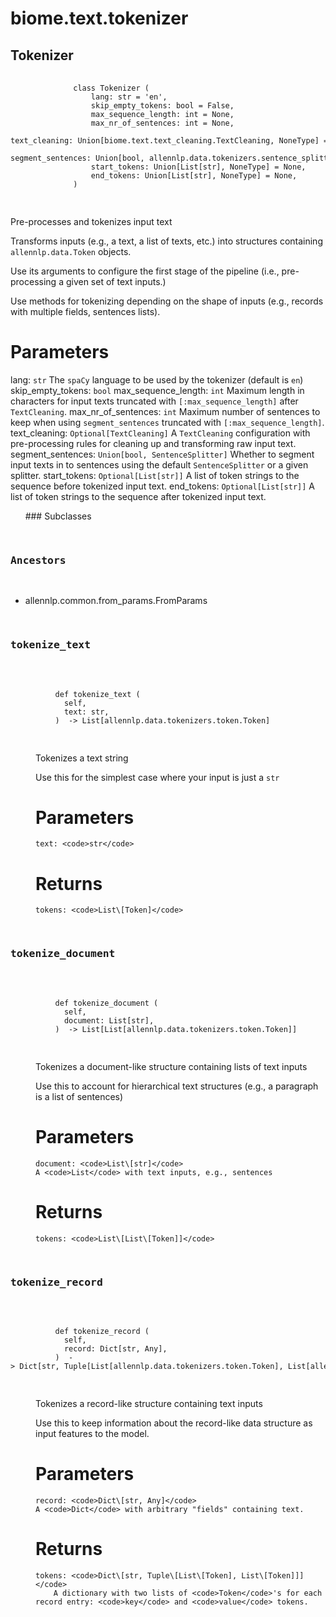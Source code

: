 # biome.text.tokenizer <Badge text="Module"/>
## Tokenizer <Badge text="Class"/>
<pre class="language-python">
            <code>
              <span class="token keyword">class</span> <span class="ident">Tokenizer</span> (</span>
                  <span>lang: str = 'en'</span><span>,</span>
                  <span>skip_empty_tokens: bool = False</span><span>,</span>
                  <span>max_sequence_length: int = None</span><span>,</span>
                  <span>max_nr_of_sentences: int = None</span><span>,</span>
                  <span>text_cleaning: Union[biome.text.text_cleaning.TextCleaning, NoneType] = None</span><span>,</span>
                  <span>segment_sentences: Union[bool, allennlp.data.tokenizers.sentence_splitter.SentenceSplitter] = False</span><span>,</span>
                  <span>start_tokens: Union[List[str], NoneType] = None</span><span>,</span>
                  <span>end_tokens: Union[List[str], NoneType] = None</span><span>,</span>
              <span>)</span>
            </code>
          </pre>
<p>Pre-processes and tokenizes input text</p>
<p>Transforms inputs (e.g., a text, a list of texts, etc.) into structures containing <code>allennlp.data.Token</code> objects.</p>
<p>Use its arguments to configure the first stage of the pipeline (i.e., pre-processing a given set of text inputs.)</p>
<p>Use methods for tokenizing depending on the shape of inputs (e.g., records with multiple fields, sentences lists).</p>
<h1 id="parameters">Parameters</h1>
<p>lang: <code>str</code>
The <code>spaCy</code> language to be used by the tokenizer (default is <code>en</code>)
skip_empty_tokens: <code>bool</code>
max_sequence_length: <code>int</code>
Maximum length in characters for input texts truncated with <code>[:max_sequence_length]</code> after <code>TextCleaning</code>.
max_nr_of_sentences: <code>int</code>
Maximum number of sentences to keep when using <code>segment_sentences</code> truncated with <code>[:max_sequence_length]</code>.
text_cleaning: <code>Optional[TextCleaning]</code>
A <code>TextCleaning</code> configuration with pre-processing rules for cleaning up and transforming raw input text.
segment_sentences:
<code>Union[bool, SentenceSplitter]</code>
Whether to segment input texts in to sentences using the default <code>SentenceSplitter</code> or a given splitter.
start_tokens: <code>Optional[List[str]]</code>
A list of token strings to the sequence before tokenized input text.
end_tokens: <code>Optional[List[str]]</code>
A list of token strings to the sequence after tokenized input text.</p>
<span style="white-space, word-break">
&#160;
&#xA0;
&NonBreakingSpace;
### Subclasses
</span>
<pre>


### Ancestors
</pre>
<ul class="hlist">
<li>allennlp.common.from_params.FromParams</li>
</ul>
<dl>
<pre>

### tokenize_text <Badge text="Method"/>
</pre>
<dt>
<div class="language-python extra-class">
<pre class="language-python">
          <code>
          <span class="token keyword">def</span> <span class="ident">tokenize_text</span> (</span>
            self,
            text: str,
          )  -> List[allennlp.data.tokenizers.token.Token]
          </code>
        </pre>
</div>
</dt>
<dd>
<p>Tokenizes a text string</p>
<p>Use this for the simplest case where your input is just a <code>str</code></p>
<h1 id="parameters">Parameters</h1>
<pre><code>text: &lt;code&gt;str&lt;/code&gt;
</code></pre>
<h1 id="returns">Returns</h1>
<pre><code>tokens: &lt;code&gt;List\[Token]&lt;/code&gt;
</code></pre>
</dd>
<pre>

### tokenize_document <Badge text="Method"/>
</pre>
<dt>
<div class="language-python extra-class">
<pre class="language-python">
          <code>
          <span class="token keyword">def</span> <span class="ident">tokenize_document</span> (</span>
            self,
            document: List[str],
          )  -> List[List[allennlp.data.tokenizers.token.Token]]
          </code>
        </pre>
</div>
</dt>
<dd>
<p>Tokenizes a document-like structure containing lists of text inputs</p>
<p>Use this to account for hierarchical text structures (e.g., a paragraph is a list of sentences)</p>
<h1 id="parameters">Parameters</h1>
<pre><code>document: &lt;code&gt;List\[str]&lt;/code&gt;
A &lt;code&gt;List&lt;/code&gt; with text inputs, e.g., sentences
</code></pre>
<h1 id="returns">Returns</h1>
<pre><code>tokens: &lt;code&gt;List\[List\[Token]]&lt;/code&gt;
</code></pre>
</dd>
<pre>

### tokenize_record <Badge text="Method"/>
</pre>
<dt>
<div class="language-python extra-class">
<pre class="language-python">
          <code>
          <span class="token keyword">def</span> <span class="ident">tokenize_record</span> (</span>
            self,
            record: Dict[str, Any],
          )  -> Dict[str, Tuple[List[allennlp.data.tokenizers.token.Token], List[allennlp.data.tokenizers.token.Token]]]
          </code>
        </pre>
</div>
</dt>
<dd>
<p>Tokenizes a record-like structure containing text inputs</p>
<p>Use this to keep information about the record-like data structure as input features to the model.</p>
<h1 id="parameters">Parameters</h1>
<pre><code>record: &lt;code&gt;Dict\[str, Any]&lt;/code&gt;
A &lt;code&gt;Dict&lt;/code&gt; with arbitrary "fields" containing text.
</code></pre>
<h1 id="returns">Returns</h1>
<pre><code>tokens: &lt;code&gt;Dict\[str, Tuple\[List\[Token], List\[Token]]]&lt;/code&gt;
    A dictionary with two lists of &lt;code&gt;Token&lt;/code&gt;'s for each record entry: &lt;code&gt;key&lt;/code&gt; and &lt;code&gt;value&lt;/code&gt; tokens.
</code></pre>
</dd>
</dl>